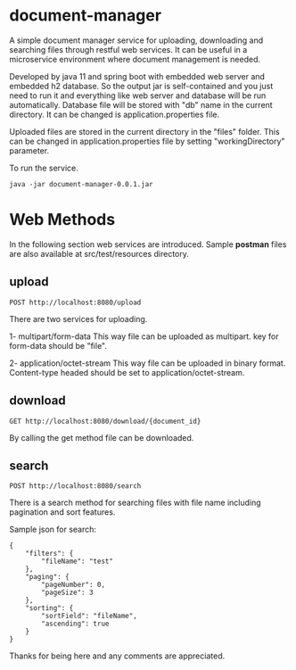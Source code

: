 # document-manager
 
 A simple document manager service for uploading, downloading and searching files through restful web services. It can be useful in a microservice environment where document management is needed.
 
 Developed by java 11 and spring boot with embedded web server and embedded h2 database. So the output jar is self-contained and you just need to run it and everything like web server and database will be run automatically. Database file will be stored with "db" name in the current directory. It can be changed is application.properties file.
 
 Uploaded files are stored in the current directory in the "files" folder. This can be changed in application.properties file by setting "workingDirectory" parameter.
 
 To run the service.
 ```
 java -jar document-manager-0.0.1.jar
 ```


# Web Methods
In the following section web services are introduced. Sample **postman** files are also available at src/test/resources directory.

## upload
```
POST http://localhost:8080/upload
```

There are two services for uploading.

1- multipart/form-data
 This way file can be uploaded as multipart. key for form-data should be "file".

2- application/octet-stream
 This way file can be uploaded in binary format. Content-type headed should be set to application/octet-stream.

## download
```
GET http://localhost:8080/download/{document_id}
```

By calling the get method file can be downloaded.

## search
```
POST http://localhost:8080/search
```

There is a search method for searching files with file name including pagination and sort features.

Sample json for search:
```
{
	"filters": {
		"fileName": "test"
	},
	"paging": {
		"pageNumber": 0,
		"pageSize": 3
	},
	"sorting": {
		"sortField": "fileName",
		"ascending": true
	}
}
```


Thanks for being here and any comments are appreciated.
